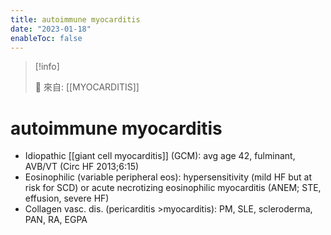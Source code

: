 ```yaml
---
title: autoimmune myocarditis
date: "2023-01-18"
enableToc: false
---
```


> [!info]
>
> 🌱 來自: [[MYOCARDITIS]]

# autoimmune myocarditis

* Idiopathic [[giant cell myocarditis]] (GCM): avg age 42, fulminant, AVB/VT (Circ HF 2013;6:15)
* Eosinophilic (variable peripheral eos): hypersensitivity (mild HF but at risk for SCD) or acute necrotizing eosinophilic myocarditis (ANEM; STE, effusion, severe HF)
* Collagen vasc. dis. (pericarditis >myocarditis): PM, SLE, scleroderma, PAN, RA, EGPA

